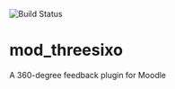 ![Build Status](https://github.com/junpataleta/moodle-mod_threesixo/actions/workflows/moodle-ci.yml/badge.svg)

# mod_threesixo
A 360-degree feedback plugin for Moodle
